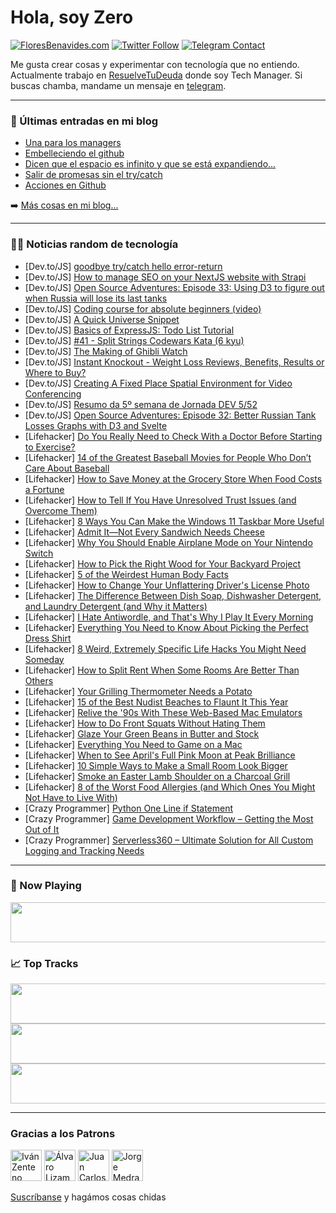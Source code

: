 # Hola, soy Zero

[![FloresBenavides.com](https://img.shields.io/website?down_message=oops&label=MiBlog&style=for-the-badge&up_message=online&url=https%3A%2F%2Ffloresbenavides.com)](https://floresbenavides.com) [![Twitter Follow](https://img.shields.io/twitter/follow/ZeroDragon?color=%231DA1F2&label=Follow&logo=twitter&logoColor=ffffff&style=for-the-badge)](https://twitter.com/zerodragon) [![Telegram Contact](https://img.shields.io/badge/escr%C3%ADbeme-ZeroDragon-%2326A5E4?style=for-the-badge&logo=telegram)](https://t.me/zerodragon)

Me gusta crear cosas y experimentar con tecnología que no entiendo.
Actualmente trabajo en [ResuelveTuDeuda](http://github.com/resuelve) donde soy Tech Manager.
Si buscas chamba, mandame un mensaje en [telegram](https://t.me/zerodragon).

---

### 📕 Últimas entradas en mi blog
<!-- BLOG-POST-LIST:START -->
- [Una para los managers](https://floresbenavides.com/una-para-los-managers/)
- [Embelleciendo el github](https://floresbenavides.com/embelleciendo-el-github/)
- [Dicen que el espacio es infinito y que se está expandiendo…](https://floresbenavides.com/dicen-que-el-espacio-es-infinito-y-que-se-esta-expandiendo/)
- [Salir de promesas sin el try/catch](https://floresbenavides.com/salir-de-promesas-sin-el-try-catch/)
- [Acciones en Github](https://floresbenavides.com/acciones-en-github/)
<!-- BLOG-POST-LIST:END -->

➡️ [Más cosas en mi blog...](https://floresbenavides.com)

---

### 👨‍💻 Noticias random de tecnología
<!-- TECH-POSTS:START -->
- [Dev.to/JS] [goodbye try/catch hello error-return](https://dev.to/qpwo/goodbye-trycatch-hello-error-return-5hcp)
- [Dev.to/JS] [How to manage SEO on your NextJS website with Strapi](https://dev.to/ayo_tech/how-to-manage-seo-on-your-nextjs-website-with-strapi-3h27)
- [Dev.to/JS] [Open Source Adventures: Episode 33: Using D3 to figure out when Russia will lose its last tanks](https://dev.to/taw/open-source-adventures-episode-33-using-d3-to-figure-out-when-russia-will-lose-its-last-tanks-4k1j)
- [Dev.to/JS] [Coding course for absolute beginners &lpar;video&rpar;](https://dev.to/codeguppy/coding-course-for-absolute-beginners-video-1ggd)
- [Dev.to/JS] [A Quick Universe Snippet](https://dev.to/krowemoh/a-quick-universe-snippet-5g2n)
- [Dev.to/JS] [Basics of ExpressJS: Todo List Tutorial](https://dev.to/alexmercedcoder/basics-of-expressjs-todo-list-tutorial-1a4d)
- [Dev.to/JS] [#41 - Split Strings Codewars Kata &lpar;6 kyu&rpar;](https://dev.to/cesar__dlr/41-split-strings-codewars-kata-6-kyu-llp)
- [Dev.to/JS] [The Making of Ghibli Watch](https://dev.to/dawnteigh/the-making-of-ghibli-watch-336l)
- [Dev.to/JS] [Instant Knockout - Weight Loss Reviews, Benefits, Results or Where to Buy?](https://dev.to/instantknockou1/instant-knockout-weight-loss-reviews-benefits-results-or-where-to-buy-3jka)
- [Dev.to/JS] [Creating A Fixed Place Spatial Environment for Video Conferencing](https://dev.to/dolbyio/creating-a-fixed-place-spatial-environment-for-video-conferencing-1623)
- [Dev.to/JS] [Resumo da 5º semana de Jornada DEV 5/52](https://dev.to/graciellesampaio/resumo-da-5o-semana-de-jornada-dev-552-3m0a)
- [Dev.to/JS] [Open Source Adventures: Episode 32: Better Russian Tank Losses Graphs with D3 and Svelte](https://dev.to/taw/open-source-adventures-episode-32-better-russian-tank-losses-graphs-with-d3-and-svelte-mci)
- [Lifehacker] [Do You Really Need to Check With a Doctor Before Starting to Exercise?](https://lifehacker.com/do-you-really-need-to-check-with-a-doctor-before-starti-1848759494)
- [Lifehacker] [14 of the Greatest Baseball Movies for People Who Don’t Care About Baseball](https://lifehacker.com/14-of-the-greatest-baseball-movies-for-people-who-don-t-1848753971)
- [Lifehacker] [How to Save Money at the Grocery Store When Food Costs a Fortune](https://lifehacker.com/how-to-save-money-at-the-grocery-store-when-food-costs-1848758647)
- [Lifehacker] [How to Tell If You Have Unresolved Trust Issues &lpar;and Overcome Them&rpar;](https://lifehacker.com/how-to-tell-if-you-have-unresolved-trust-issues-and-ov-1848757512)
- [Lifehacker] [8 Ways You Can Make the Windows 11 Taskbar More Useful](https://lifehacker.com/8-ways-you-can-make-the-windows-11-taskbar-more-useful-1848744540)
- [Lifehacker] [Admit It—Not Every Sandwich Needs Cheese](https://lifehacker.com/admit-it-not-every-sandwich-needs-cheese-1848757665)
- [Lifehacker] [Why You Should Enable Airplane Mode on Your Nintendo Switch](https://lifehacker.com/why-you-should-enable-airplane-mode-on-your-nintendo-sw-1848756672)
- [Lifehacker] [How to Pick the Right Wood for Your Backyard Project](https://lifehacker.com/how-to-pick-the-right-wood-for-your-backyard-project-1848756758)
- [Lifehacker] [5 of the Weirdest Human Body Facts](https://lifehacker.com/5-of-the-weirdest-human-body-facts-1848757374)
- [Lifehacker] [How to Change Your Unflattering Driver&#39;s License Photo](https://lifehacker.com/how-to-change-your-unflattering-drivers-license-photo-1848754629)
- [Lifehacker] [The Difference Between Dish Soap, Dishwasher Detergent, and Laundry Detergent &lpar;and Why it Matters&rpar;](https://lifehacker.com/the-difference-between-dish-soap-dishwasher-detergent-1848753401)
- [Lifehacker] [I Hate Antiwordle, and That&#39;s Why I Play It Every Morning](https://lifehacker.com/i-hate-antiwordle-and-thats-why-i-play-it-every-mornin-1848756496)
- [Lifehacker] [Everything You Need to Know About Picking the Perfect Dress Shirt](https://lifehacker.com/everything-you-need-to-know-about-picking-the-perfect-d-1848750711)
- [Lifehacker] [8 Weird, Extremely Specific Life Hacks You Might Need Someday](https://lifehacker.com/8-weird-extremely-specific-life-hacks-you-might-need-s-1848755203)
- [Lifehacker] [How to Split Rent When Some Rooms Are Better Than Others](https://lifehacker.com/how-to-split-rent-when-some-rooms-are-better-than-other-1848753817)
- [Lifehacker] [Your Grilling Thermometer Needs a Potato](https://lifehacker.com/your-gilling-thermometer-needs-a-potato-1848753681)
- [Lifehacker] [15 of the Best Nudist Beaches to Flaunt It This Year](https://lifehacker.com/15-of-the-best-nudist-beaches-to-flaunt-it-this-year-1848714163)
- [Lifehacker] [Relive the &#39;90s With These Web-Based Mac Emulators](https://lifehacker.com/relive-the-90s-with-these-web-based-mac-emulators-1848752013)
- [Lifehacker] [How to Do Front Squats Without Hating Them](https://lifehacker.com/how-to-do-front-squats-without-hating-them-1848753460)
- [Lifehacker] [Glaze Your Green Beans in Butter and Stock](https://lifehacker.com/glaze-your-green-beans-in-butter-and-stock-1848752979)
- [Lifehacker] [Everything You Need to Game on a Mac](https://lifehacker.com/everything-you-need-to-game-on-a-mac-1848752691)
- [Lifehacker] [When to See April&#39;s Full Pink Moon at Peak Brilliance](https://lifehacker.com/when-to-see-aprils-full-pink-moon-at-peak-brilliance-1848752693)
- [Lifehacker] [10 Simple Ways to Make a Small Room Look Bigger](https://lifehacker.com/10-simple-ways-to-make-a-small-room-look-bigger-1848751494)
- [Lifehacker] [Smoke an Easter Lamb Shoulder on a Charcoal Grill](https://lifehacker.com/smoke-an-easter-lamb-shoulder-on-a-charcoal-grill-1848747851)
- [Lifehacker] [8 of the Worst Food Allergies &lpar;and Which Ones You Might Not Have to Live With&rpar;](https://lifehacker.com/8-of-the-worst-food-allergies-and-which-ones-you-might-1848751471)
- [Crazy Programmer] [Python One Line if Statement](https://www.thecrazyprogrammer.com/2022/04/python-one-line-if.html)
- [Crazy Programmer] [Game Development Workflow – Getting the Most Out of It](https://www.thecrazyprogrammer.com/2022/04/game-development-workflow.html)
- [Crazy Programmer] [Serverless360 – Ultimate Solution for All Custom Logging and Tracking Needs](https://www.thecrazyprogrammer.com/2022/03/serverless360.html)<!-- TECH-POSTS:END -->

---

### 🎵 Now Playing
<a href="https://spotify-now-playing-dun.vercel.app/now-playing?open"><img src="https://spotify-now-playing-dun.vercel.app/now-playing" width="540" height="64"></a>

### 📈 Top Tracks
<a href="https://spotify-now-playing-dun.vercel.app/top-tracks?i=1&open"><img src="https://spotify-now-playing-dun.vercel.app/top-tracks?i=1" width="540" height="64"></a>
<a href="https://spotify-now-playing-dun.vercel.app/top-tracks?i=2&open"><img src="https://spotify-now-playing-dun.vercel.app/top-tracks?i=2" width="540" height="64"></a>
<a href="https://spotify-now-playing-dun.vercel.app/top-tracks?i=3&open"><img src="https://spotify-now-playing-dun.vercel.app/top-tracks?i=3" width="540" height="64"></a>

---

### Gracias a los Patrons
[<img src="https://avatars.githubusercontent.com/u/243380?v=4" alt="Iván Zenteno" width="50px">](https://github.com/k001) [<img src="https://avatars.githubusercontent.com/u/19955639?v=4" alt="Álvaro Lizama" width="50px">](https://github.com/alvarolizama) [<img src="https://avatars.githubusercontent.com/u/2718753?v=4" alt="Juan Carlos Ruiz" width="50px">](https://github.com/JuanCrg90) [<img src="https://avatars.githubusercontent.com/u/37025?v=4" alt="Jorge Medrano" width="50px">](https://github.com/h1pp1e) 

[Suscríbanse](https://www.patreon.com/zerodragon) y hagámos cosas chidas
